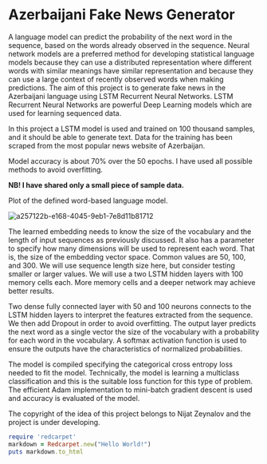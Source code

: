 # Azerbaijani Fake News Generator
A language model can predict the probability of the next word in the sequence, based on the words already observed in the sequence. Neural network models are a preferred method for developing statistical language models because they can use a distributed representation where
different words with similar meanings have similar representation and because they can use a large context of recently observed words when making predictions. The aim of this project is to generate fake news in the Azerbaijani language using LSTM Recurrent Neural Networks. LSTM Recurrent Neural Networks are powerful Deep Learning models which are used for learning sequenced data. 


In this project a LSTM model is used and trained on 100 thousand samples, and it should be able to generate text. Data for the training has been scraped from the most popular news website of Azerbaijan. 

Model accuracy is about 70% over the 50 epochs. I have used all possible methods to avoid overfitting.

__NB! I have shared only a small piece of sample data.__

Plot of the defined word-based language model.

![a257122b-e168-4045-9eb1-7e8d11b81712](https://user-images.githubusercontent.com/31247506/83392283-80baca80-a3fd-11ea-8441-10c339f6d0f3.png)


The learned embedding needs to know the size of the vocabulary and the length of input sequences as previously discussed. It also has a parameter to specify how many dimensions will be used to represent each word. That is, the size of the embedding vector space. Common values are 50, 100, and 300. We will use sequence length size here, but consider testing smaller or larger values. We will use a two LSTM hidden layers with 100 memory cells each. More memory cells and a deeper network may achieve better results. 

Two dense fully connected layer with 50 and 100 neurons connects to the LSTM hidden layers to interpret the features extracted from the sequence. We then add Dropout in order to avoid overfitting. The output layer predicts the next word as a single vector the size of the vocabulary with a probability for each word in the vocabulary. A softmax activation function is used to ensure the outputs have the characteristics of normalized probabilities.

The model is compiled specifying the categorical cross entropy loss needed to fit the model. Technically, the model is learning a multiclass classification and this is the suitable loss function for this type of problem. The efficient Adam implementation to mini-batch gradient descent is used and accuracy is evaluated of the model.

The copyright of the idea of this project belongs to Nijat Zeynalov and the project is under developing.

```ruby
require 'redcarpet'
markdown = Redcarpet.new("Hello World!")
puts markdown.to_html
```
